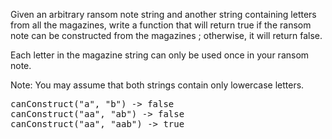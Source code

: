 Given an arbitrary ransom note string and another string containing letters from all the magazines, write a function that will return true if the ransom note can be constructed from the magazines ; otherwise, it will return false.

Each letter in the magazine string can only be used once in your ransom note.

Note:
You may assume that both strings contain only lowercase letters.
<pre>
canConstruct("a", "b") -> false
canConstruct("aa", "ab") -> false
canConstruct("aa", "aab") -> true
</pre>
